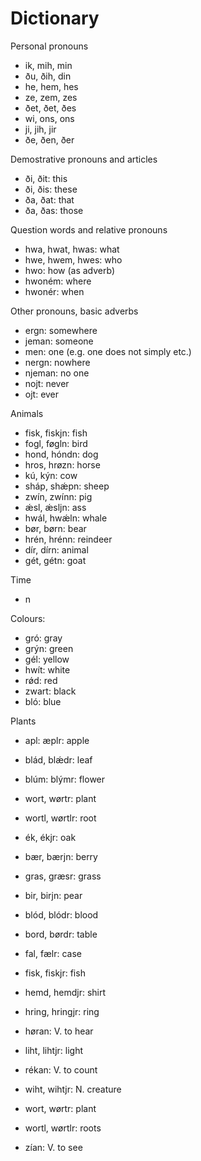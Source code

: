 # Dictionary

Personal pronouns

- ik, mih, min
- ðu, ðih, din
- he, hem, hes
- ze, zem, zes
- ðet, ðet, ðes
- wi, ons, ons
- ji, jih, jir
- ðe, ðen, ðer

Demostrative pronouns and articles

- ði, ðit: this
- ði, ðis: these
- ða, ðat: that
- ða, ðas: those

Question words and relative pronouns

- hwa, hwat, hwas: what
- hwe, hwem, hwes: who
- hwo: how (as adverb)
- hwoném: where
- hwonér: when

Other pronouns, basic adverbs

- ergn: somewhere
- jeman: someone
- men: one (e.g. one does not simply etc.)
- nergn: nowhere
- njeman: no one
- nojt: never
- ojt: ever

Animals

- fisk, fiskjn: fish
- fogl, føgln: bird
- hond, hóndn: dog
- hros, hrøzn: horse
- kú, kýn: cow
- sháp, shǽpn: sheep
- zwín, zwínn: pig
- ǽsl, ǽsljn: ass
- hwál, hwǽln: whale
- bør, børn: bear
- hrén, hrénn: reindeer 
- dír, dírn: animal
- gét, gétn: goat

Time

- n

Colours:

- gró: gray
- grýn: green
- gél: yellow
- hwít: white
- rǿd: red
- zwart: black
- bló: blue

Plants

- apl: æplr: apple
- blád, blǽdr: leaf
- blúm: blýmr: flower
- wort, wørtr: plant
- wortl, wørtlr: root
- ék, ékjr: oak
- bær, bærjn: berry
- gras, græsr: grass 
- bir, birjn: pear


- blód, blódr: blood
- bord, børdr: table
- fal, fælr: case
- fisk, fiskjr: fish
- hemd, hemdjr: shirt
- hring, hringjr: ring
- høran: V. to hear
- liht, lihtjr: light
- rékan: V. to count
- wiht, wihtjr: N. creature 
- wort, wørtr: plant
- wortl, wørtlr: roots
- zían: V. to see

